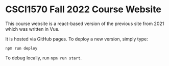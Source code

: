 # CSCI1570 Fall 2022 Course Website

This course website is a react-based version of the previous site from 2021 which was written in Vue.

It is hosted via GitHub pages. To deploy a new version, simply type:

```
npm run deploy
```

To debug locally, run `npm run start`.